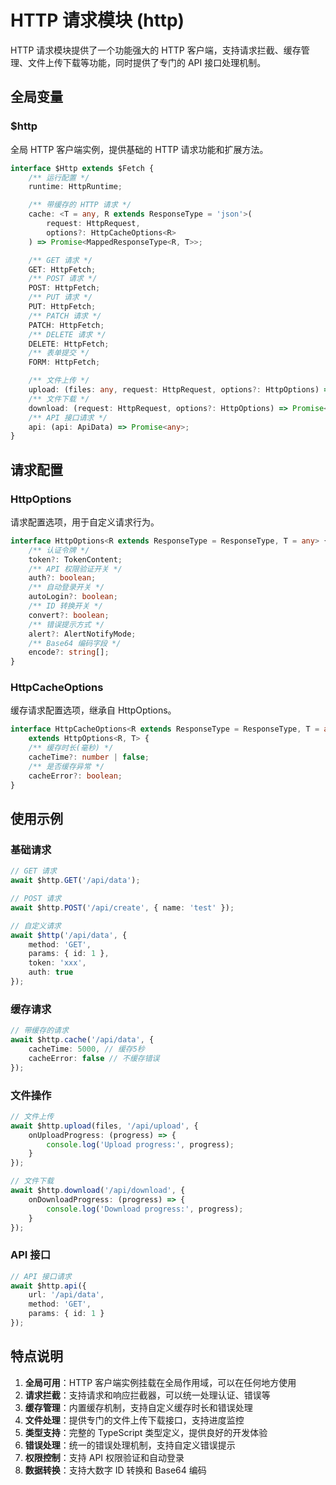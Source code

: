 # HTTP 请求模块 (http)

HTTP 请求模块提供了一个功能强大的 HTTP 客户端，支持请求拦截、缓存管理、文件上传下载等功能，同时提供了专门的 API 接口处理机制。

## 全局变量

### $http

全局 HTTP 客户端实例，提供基础的 HTTP 请求功能和扩展方法。

```typescript
interface $Http extends $Fetch {
	/** 运行配置 */
	runtime: HttpRuntime;

	/** 带缓存的 HTTP 请求 */
	cache: <T = any, R extends ResponseType = 'json'>(
		request: HttpRequest,
		options?: HttpCacheOptions<R>
	) => Promise<MappedResponseType<R, T>>;

	/** GET 请求 */
	GET: HttpFetch;
	/** POST 请求 */
	POST: HttpFetch;
	/** PUT 请求 */
	PUT: HttpFetch;
	/** PATCH 请求 */
	PATCH: HttpFetch;
	/** DELETE 请求 */
	DELETE: HttpFetch;
	/** 表单提交 */
	FORM: HttpFetch;

	/** 文件上传 */
	upload: (files: any, request: HttpRequest, options?: HttpOptions) => Promise<any>;
	/** 文件下载 */
	download: (request: HttpRequest, options?: HttpOptions) => Promise<any>;
	/** API 接口请求 */
	api: (api: ApiData) => Promise<any>;
}
```

## 请求配置

### HttpOptions

请求配置选项，用于自定义请求行为。

```typescript
interface HttpOptions<R extends ResponseType = ResponseType, T = any> {
	/** 认证令牌 */
	token?: TokenContent;
	/** API 权限验证开关 */
	auth?: boolean;
	/** 自动登录开关 */
	autoLogin?: boolean;
	/** ID 转换开关 */
	convert?: boolean;
	/** 错误提示方式 */
	alert?: AlertNotifyMode;
	/** Base64 编码字段 */
	encode?: string[];
}
```

### HttpCacheOptions

缓存请求配置选项，继承自 HttpOptions。

```typescript
interface HttpCacheOptions<R extends ResponseType = ResponseType, T = any>
	extends HttpOptions<R, T> {
	/** 缓存时长(毫秒) */
	cacheTime?: number | false;
	/** 是否缓存异常 */
	cacheError?: boolean;
}
```

## 使用示例

### 基础请求

```typescript
// GET 请求
await $http.GET('/api/data');

// POST 请求
await $http.POST('/api/create', { name: 'test' });

// 自定义请求
await $http('/api/data', {
	method: 'GET',
	params: { id: 1 },
	token: 'xxx',
	auth: true
});
```

### 缓存请求

```typescript
// 带缓存的请求
await $http.cache('/api/data', {
	cacheTime: 5000, // 缓存5秒
	cacheError: false // 不缓存错误
});
```

### 文件操作

```typescript
// 文件上传
await $http.upload(files, '/api/upload', {
	onUploadProgress: (progress) => {
		console.log('Upload progress:', progress);
	}
});

// 文件下载
await $http.download('/api/download', {
	onDownloadProgress: (progress) => {
		console.log('Download progress:', progress);
	}
});
```

### API 接口

```typescript
// API 接口请求
await $http.api({
	url: '/api/data',
	method: 'GET',
	params: { id: 1 }
});
```

## 特点说明

1. **全局可用**：HTTP 客户端实例挂载在全局作用域，可以在任何地方使用
2. **请求拦截**：支持请求和响应拦截器，可以统一处理认证、错误等
3. **缓存管理**：内置缓存机制，支持自定义缓存时长和错误处理
4. **文件处理**：提供专门的文件上传下载接口，支持进度监控
5. **类型支持**：完整的 TypeScript 类型定义，提供良好的开发体验
6. **错误处理**：统一的错误处理机制，支持自定义错误提示
7. **权限控制**：支持 API 权限验证和自动登录
8. **数据转换**：支持大数字 ID 转换和 Base64 编码
